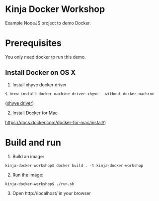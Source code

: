 # Kinja Docker Workshop

Example NodeJS project to demo Docker.

# Prerequisites

You only need docker to run this demo.

## Install Docker on OS X

 1. Install xhyve docker driver

 `$ brew install docker-machine-driver-xhyve --without-docker-machine`

 ([xhyve driver](https://github.com/zchee/docker-machine-driver-xhyve#install))

 2. Install Docker for Mac

 https://docs.docker.com/docker-for-mac/install/)

# Build and run

 1. Build an image:

 `kinja-docker-workshop$ docker build . -t kinja-docker-workshop`

 2. Run the image:

 `kinja-docker-workshop$ ./run.sh`

 3. Open http://localhost/ in your browser

